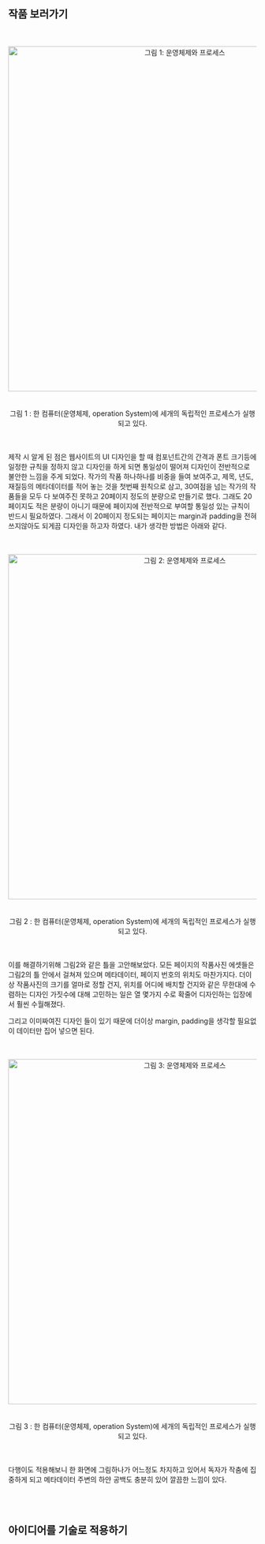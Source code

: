 ## 작품 보러가기
<br/>
<br/>
<div align="center"> <img src="/assets/1.svg" width="700px"  alt="그림 1: 운영체제와 프로세스"></div>

<br/>
<br/>
<div align="center"> <span>그림 1 : 한 컴퓨터(운영체제, operation System)에 세개의 독립적인 프로세스가 실행되고 있다.</span></div>

<br/>
<br/>


제작 시 알게 된 점은 웹사이트의 UI 디자인을 할 때 컴포넌트간의 간격과 폰트 크기등에 일정한 규칙을 정하지 않고 디자인을 하게 되면 통일성이 떨어져 디자인이 전반적으로 불안한 느낌을 주게 되었다. 
작가의 작품 하나하나를 비중을 들여 보여주고, 제목, 년도, 재질등의 메타데이터를 적어 놓는 것을 첫번째 원칙으로 삼고, 30여점을 넘는 작가의 작품들을 모두 다 보여주진 못하고 20페이지 정도의 분량으로 만들기로 했다. 그래도 20페이지도 적은 분량이 아니기 때문에 페이지에 전반적으로 부여할 통일성 있는 규칙이 반드시 필요하였다. 그래서
이 20페이지 정도되는 페이지는 margin과 padding을 전혀 쓰지않아도 되게끔 디자인을 하고자 하였다. 내가 생각한 방법은 아래와 같다. 

<br/>
<br/>
<div align="center"> <img src="/assets/2.svg" width="700px"  alt="그림 2: 운영체제와 프로세스"></div>

<br/>
<br/>
<div align="center"> <span>그림 2 : 한 컴퓨터(운영체제, operation System)에 세개의 독립적인 프로세스가 실행되고 있다.</span></div>

<br/>
<br/>

이를 해결하기위해 그림2와 같은 틀을 고안해보았다. 
모든 페이지의 작품사진 에셋들은 그림2의 틀 안에서 걸쳐져 있으며 메타데이터, 페이지 번호의 위치도 마찬가지다. 더이상 작품사진의 크기를 얼마로 정할 건지, 위치를 어디에 배치할 건지와 같은 무한대에 수렴하는 디자인 가짓수에 대해 고민하는 일은 열 몇가지 수로 확줄어 디자인하는 입장에서 훨씬 수월해졌다.

그리고 이미짜여진 디자인 들이 있기 때문에 더이상 margin, padding을 생각할 필요없이 데이터만 집어 넣으면 된다. 


<br/>
<br/>
<div align="center"> <img src="/assets/3.svg" width="700px"  alt="그림 3: 운영체제와 프로세스"></div>

<br/>
<br/>
<div align="center"> <span>그림 3 : 한 컴퓨터(운영체제, operation System)에 세개의 독립적인 프로세스가 실행되고 있다.</span></div>

<br/>
<br/>

다행이도 적용해보니 한 화면에 그림하나가 어느정도 차지하고 있어서 독자가 작춤에 집중하게 되고 메타데이터 주변의 하얀 공백도 충분히 있어 깔끔한 느낌이 있다. 

<br/>
<br/>

## 아이디어를 기술로 적용하기 

